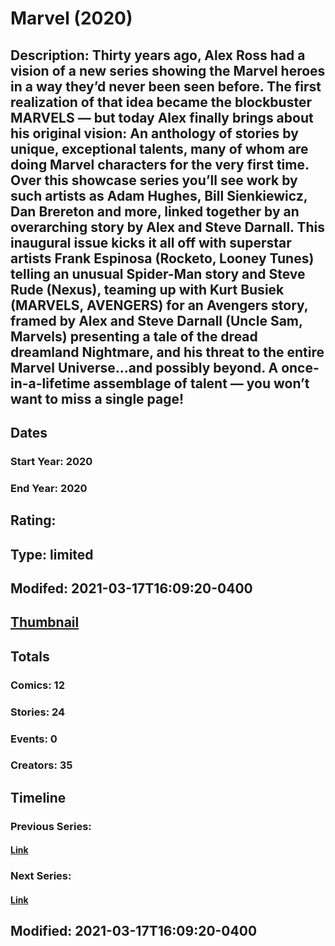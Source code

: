 # Marvel (2020)
## Description: Thirty years ago, Alex Ross had a vision of a new series showing the Marvel heroes in a way they’d never been seen before. The first realization of that idea became the blockbuster MARVELS — but today Alex finally brings about his original vision: An anthology of stories by unique, exceptional talents, many of whom are doing Marvel characters for the very first time. Over this showcase series you’ll see work by such artists as Adam Hughes, Bill Sienkiewicz, Dan Brereton and more, linked together by an overarching story by Alex and Steve Darnall. This inaugural issue kicks it all off with superstar artists Frank Espinosa (Rocketo, Looney Tunes) telling an unusual Spider-Man story and Steve Rude (Nexus), teaming up with Kurt Busiek (MARVELS, AVENGERS) for an Avengers story, framed by Alex and Steve Darnall (Uncle Sam, Marvels) presenting a tale of the dread dreamland Nightmare, and his threat to the entire Marvel Universe…and possibly beyond. A once-in-a-lifetime assemblage of talent — you won’t want to miss a single page! 
## Dates
### Start Year: 2020
### End Year: 2020
## Rating: 
## Type: limited
## Modifed: 2021-03-17T16:09:20-0400
## [Thumbnail](http://i.annihil.us/u/prod/marvel/i/mg/d/00/5e55500064093.jpg)
## Totals
### Comics: 12
### Stories: 24
### Events: 0
### Creators: 35
## Timeline
### Previous Series: 
#### [Link]()
### Next Series: 
#### [Link]()
## Modified: 2021-03-17T16:09:20-0400